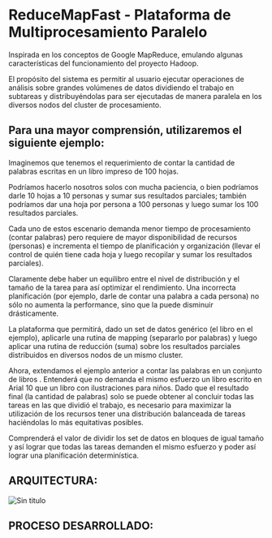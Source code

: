 ReduceMapFast - Plataforma de Multiprocesamiento Paralelo
======
Inspirada en los conceptos de Google MapReduce, emulando algunas características del funcionamiento del proyecto Hadoop.

El propósito del sistema es permitir al usuario ejecutar operaciones de análisis sobre
grandes volúmenes de datos dividiendo el trabajo en subtareas y distribuyéndolas para ser
ejecutadas de manera paralela en los diversos nodos del cluster de procesamiento.

Para una mayor comprensión, utilizaremos el siguiente ejemplo:
-----------------
Imaginemos que tenemos el requerimiento de contar la cantidad de palabras escritas en un
libro impreso de 100 hojas.

Podríamos hacerlo nosotros solos con mucha paciencia, o bien podríamos darle 10 hojas a
10 personas y sumar sus resultados parciales; también podríamos dar una hoja por persona
a 100 personas y luego sumar los 100 resultados parciales.

Cada uno de estos escenario demanda menor tiempo de procesamiento (contar palabras)
pero requiere de mayor disponibilidad de recursos (personas) e incrementa el tiempo de
planificación y organización (llevar el control de quién tiene cada hoja y luego recopilar y
sumar los resultados parciales).

Claramente debe haber un equilibro entre el nivel de distribución y el tamaño de la tarea para
así optimizar el rendimiento. Una incorrecta planificación (por ejemplo, darle de contar una
palabra a cada persona) no sólo no aumenta la performance, sino que la puede disminuir
drásticamente.

La plataforma que permitirá, dado un set de datos genérico (el libro en el ejemplo),
aplicarle una rutina de mapping (separarlo por palabras) y luego aplicar una rutina de reducción (suma) sobre los resultados parciales
distribuidos en diversos nodos de un mismo cluster.

Ahora, extendamos el ejemplo anterior a contar las palabras en un conjunto de libros .
Entenderá que no demanda el mismo esfuerzo un libro escrito en Arial 10 que un libro con
ilustraciones para niños. Dado que el resultado final (la cantidad de palabras) solo se puede
obtener al concluir todas las tareas en las que dividió el trabajo, es necesario para maximizar
la utilización de los recursos tener una distribución balanceada de tareas haciéndolas lo más
equitativas posibles.

Comprenderá el valor de dividir los set de datos en bloques de igual tamaño y así lograr que
todas las tareas demanden el mismo esfuerzo y poder así lograr una planificación determinística.

ARQUITECTURA:
-----------------

![Sin titulo](arquitectura.jpeg)

PROCESO DESARROLLADO:
-----------------
